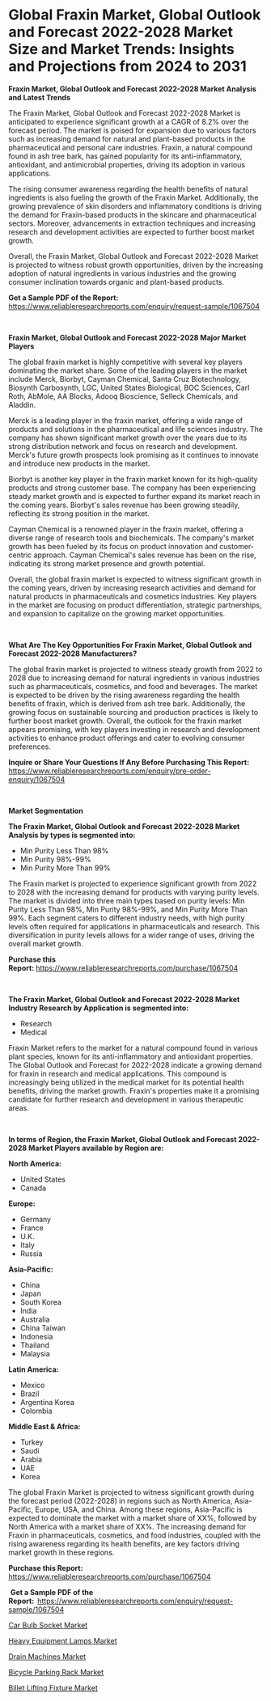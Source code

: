 <p><h1>Global Fraxin Market, Global Outlook and Forecast 2022-2028 Market Size and Market Trends: Insights and Projections from 2024 to 2031</h1></p><p><strong>Fraxin Market, Global Outlook and Forecast 2022-2028 Market Analysis and Latest Trends</strong></p>
<p><p>The Fraxin Market, Global Outlook and Forecast 2022-2028 Market is anticipated to experience significant growth at a CAGR of 8.2% over the forecast period. The market is poised for expansion due to various factors such as increasing demand for natural and plant-based products in the pharmaceutical and personal care industries. Fraxin, a natural compound found in ash tree bark, has gained popularity for its anti-inflammatory, antioxidant, and antimicrobial properties, driving its adoption in various applications.</p><p>The rising consumer awareness regarding the health benefits of natural ingredients is also fueling the growth of the Fraxin Market. Additionally, the growing prevalence of skin disorders and inflammatory conditions is driving the demand for Fraxin-based products in the skincare and pharmaceutical sectors. Moreover, advancements in extraction techniques and increasing research and development activities are expected to further boost market growth.</p><p>Overall, the Fraxin Market, Global Outlook and Forecast 2022-2028 Market is projected to witness robust growth opportunities, driven by the increasing adoption of natural ingredients in various industries and the growing consumer inclination towards organic and plant-based products.</p></p>
<p><strong>Get a Sample PDF of the Report:&nbsp;</strong> <a href="https://www.reliableresearchreports.com/enquiry/request-sample/1067504">https://www.reliableresearchreports.com/enquiry/request-sample/1067504</a></p>
<p>&nbsp;</p>
<p><strong>Fraxin Market, Global Outlook and Forecast 2022-2028 Major Market Players</strong></p>
<p><p>The global fraxin market is highly competitive with several key players dominating the market share. Some of the leading players in the market include Merck, Biorbyt, Cayman Chemical, Santa Cruz Biotechnology, Biosynth Carbosynth, LGC, United States Biological, BOC Sciences, Carl Roth, AbMole, AA Blocks, Adooq Bioscience, Selleck Chemicals, and Aladdin.</p><p>Merck is a leading player in the fraxin market, offering a wide range of products and solutions in the pharmaceutical and life sciences industry. The company has shown significant market growth over the years due to its strong distribution network and focus on research and development. Merck's future growth prospects look promising as it continues to innovate and introduce new products in the market.</p><p>Biorbyt is another key player in the fraxin market known for its high-quality products and strong customer base. The company has been experiencing steady market growth and is expected to further expand its market reach in the coming years. Biorbyt's sales revenue has been growing steadily, reflecting its strong position in the market.</p><p>Cayman Chemical is a renowned player in the fraxin market, offering a diverse range of research tools and biochemicals. The company's market growth has been fueled by its focus on product innovation and customer-centric approach. Cayman Chemical's sales revenue has been on the rise, indicating its strong market presence and growth potential.</p><p>Overall, the global fraxin market is expected to witness significant growth in the coming years, driven by increasing research activities and demand for natural products in pharmaceuticals and cosmetics industries. Key players in the market are focusing on product differentiation, strategic partnerships, and expansion to capitalize on the growing market opportunities.</p></p>
<p>&nbsp;</p>
<p><strong>What Are The Key Opportunities For Fraxin Market, Global Outlook and Forecast 2022-2028 Manufacturers?</strong></p>
<p><p>The global fraxin market is projected to witness steady growth from 2022 to 2028 due to increasing demand for natural ingredients in various industries such as pharmaceuticals, cosmetics, and food and beverages. The market is expected to be driven by the rising awareness regarding the health benefits of fraxin, which is derived from ash tree bark. Additionally, the growing focus on sustainable sourcing and production practices is likely to further boost market growth. Overall, the outlook for the fraxin market appears promising, with key players investing in research and development activities to enhance product offerings and cater to evolving consumer preferences.</p></p>
<p><strong>Inquire or Share Your Questions If Any Before Purchasing This Report:</strong> <a href="https://www.reliableresearchreports.com/enquiry/pre-order-enquiry/1067504">https://www.reliableresearchreports.com/enquiry/pre-order-enquiry/1067504</a></p>
<p>&nbsp;</p>
<p><strong>Market Segmentation</strong></p>
<p><strong>The Fraxin Market, Global Outlook and Forecast 2022-2028 Market Analysis by types is segmented into:</strong></p>
<p><ul><li>Min Purity Less Than 98%</li><li>Min Purity 98%-99%</li><li>Min Purity More Than 99%</li></ul></p>
<p><p>The Fraxin market is projected to experience significant growth from 2022 to 2028 with the increasing demand for products with varying purity levels. The market is divided into three main types based on purity levels: Min Purity Less Than 98%, Min Purity 98%-99%, and Min Purity More Than 99%. Each segment caters to different industry needs, with high purity levels often required for applications in pharmaceuticals and research. This diversification in purity levels allows for a wider range of uses, driving the overall market growth.</p></p>
<p><strong>Purchase this Report:&nbsp;</strong><a href="https://www.reliableresearchreports.com/purchase/1067504">https://www.reliableresearchreports.com/purchase/1067504</a></p>
<p>&nbsp;</p>
<p><strong>The Fraxin Market, Global Outlook and Forecast 2022-2028 Market Industry Research by Application is segmented into:</strong></p>
<p><ul><li>Research</li><li>Medical</li></ul></p>
<p><p>Fraxin Market refers to the market for a natural compound found in various plant species, known for its anti-inflammatory and antioxidant properties. The Global Outlook and Forecast for 2022-2028 indicate a growing demand for fraxin in research and medical applications. This compound is increasingly being utilized in the medical market for its potential health benefits, driving the market growth. Fraxin's properties make it a promising candidate for further research and development in various therapeutic areas.</p></p>
<p>&nbsp;</p>
<p><strong>In terms of Region, the Fraxin Market, Global Outlook and Forecast 2022-2028 Market Players available by Region are:</strong></p>
<p>
    <p> <strong> North America: </strong>
        <ul>
            <li>United States</li>
            <li>Canada</li>
        </ul>
        </p> 
    <p> <strong> Europe: </strong>
        <ul>
            <li>Germany</li>
            <li>France</li>
            <li>U.K.</li>
            <li>Italy</li>
            <li>Russia</li>
        </ul>
        </p> 
    <p> <strong> Asia-Pacific: </strong>
        <ul>
            <li>China</li>
            <li>Japan</li>
            <li>South Korea</li>
            <li>India</li>
            <li>Australia</li>
            <li>China Taiwan</li>
            <li>Indonesia</li>
            <li>Thailand</li>
            <li>Malaysia</li>
        </ul>
        </p> 
    <p> <strong> Latin America: </strong>
        <ul>
            <li>Mexico</li>
            <li>Brazil</li>
            <li>Argentina Korea</li>
            <li>Colombia</li>
        </ul>
        </p> 
    <p> <strong> Middle East & Africa: </strong>
        <ul>
            <li>Turkey</li>
            <li>Saudi</li>
            <li>Arabia</li>
            <li>UAE</li>
            <li>Korea</li>
        </ul>
    </p>
    </p>
<p><p>The global Fraxin Market is projected to witness significant growth during the forecast period (2022-2028) in regions such as North America, Asia-Pacific, Europe, USA, and China. Among these regions, Asia-Pacific is expected to dominate the market with a market share of XX%, followed by North America with a market share of XX%. The increasing demand for Fraxin in pharmaceuticals, cosmetics, and food industries, coupled with the rising awareness regarding its health benefits, are key factors driving market growth in these regions.</p></p>
<p><strong>Purchase this Report: </strong><a href="https://www.reliableresearchreports.com/purchase/1067504">https://www.reliableresearchreports.com/purchase/1067504</a></p>
<p>&nbsp;<strong>Get a Sample PDF of the Report:&nbsp;&nbsp;</strong><a href="https://www.reliableresearchreports.com/enquiry/request-sample/1067504">https://www.reliableresearchreports.com/enquiry/request-sample/1067504</a></p>
<p><strong></strong></p>
<p><p><a href="https://issuu.com/reportprime-2/docs/car-bulb-socket-market-size-2030.pptx">Car Bulb Socket Market</a></p><p><a href="https://medium.com/@samanthamills76/heavy-equipment-lamps-market-exploring-market-share-market-trends-and-future-growth-d2b50d52f2a0">Heavy Equipment Lamps Market</a></p><p><a href="https://medium.com/p/264f67ceed26/edit">Drain Machines Market</a></p><p><a href="https://medium.com/@joshuajackson1010/bicycle-parking-rack-market-outlook-industry-overview-and-forecast-2024-to-2031-c05c6c83820f">Bicycle Parking Rack Market</a></p><p><a href="https://issuu.com/reportprime-2/docs/billet-lifting-fixture-market-size-2030.pptx">Billet Lifting Fixture Market</a></p></p>